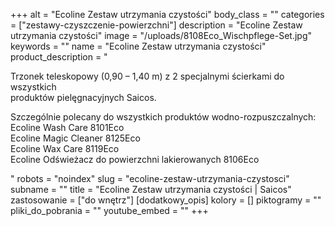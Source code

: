 +++
alt = "Ecoline Zestaw utrzymania czystości"
body_class = ""
categories = ["zestawy-czyszczenie-powierzchni"]
description = "Ecoline Zestaw utrzymania czystości"
image = "/uploads/8108Eco_Wischpflege-Set.jpg"
keywords = ""
name = "Ecoline Zestaw utrzymania czystości"
product_description = "<p>Trzonek teleskopowy (0,90 – 1,40 m) z 2 specjalnymi ścierkami do wszystkich<br /> produktów pielęgnacyjnych Saicos.</p><p>Szczególnie polecany do wszystkich produktów wodno-rozpuszczalnych:<br /> Ecoline Wash Care 8101Eco<br /> Ecoline Magic Cleaner 8125Eco<br /> Ecoline Wax Care 8119Eco<br /> Ecoline Odświeżacz do powierzchni lakierowanych 8106Eco</p>"
robots = "noindex"
slug = "ecoline-zestaw-utrzymania-czystosci"
subname = ""
title = "Ecoline Zestaw utrzymania czystości | Saicos"
zastosowanie = ["do wnętrz"]
[dodatkowy_opis]
kolory = []
piktogramy = ""
pliki_do_pobrania = ""
youtube_embed = ""
+++
